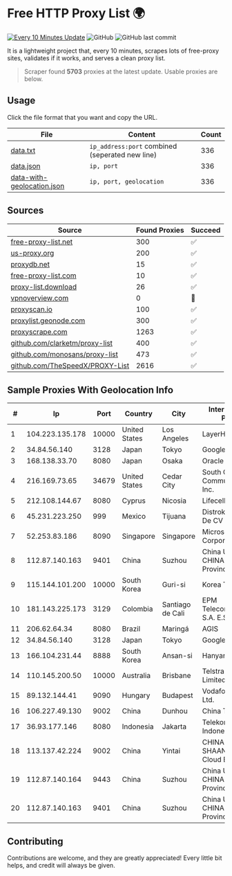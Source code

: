 
# Free HTTP Proxy List 🌍

[![Every 10 Minutes Update](https://github.com/mertguvencli/http-proxy-list/actions/workflows/main.yml/badge.svg?branch=main)](https://github.com/mertguvencli/http-proxy-list/actions/workflows/main.yml)
![GitHub](https://img.shields.io/github/license/mertguvencli/http-proxy-list)
![GitHub last commit](https://img.shields.io/github/last-commit/mertguvencli/http-proxy-list)

It is a lightweight project that, every 10 minutes, scrapes lots of free-proxy sites, validates if it works, and serves a clean proxy list.


> Scraper found **5703** proxies at the latest update. Usable proxies are below.

## Usage

Click the file format that you want and copy the URL.


|File|Content|Count|
|----|-------|-----|
|[data.txt](https://raw.githubusercontent.com/mertguvencli/http-proxy-list/main/proxy-list/data.txt)|`ip_address:port` combined (seperated new line)|336|
|[data.json](https://raw.githubusercontent.com/mertguvencli/http-proxy-list/main/proxy-list/data.json)|`ip, port`|336|
|[data-with-geolocation.json](https://raw.githubusercontent.com/mertguvencli/http-proxy-list/main/proxy-list/data-with-geolocation.json)|`ip, port, geolocation`|336|

## Sources

|Source|Found Proxies|Succeed|
|------|-------------|-------|
|[free-proxy-list.net](https://free-proxy-list.net)|300|✅|
|[us-proxy.org](https://www.us-proxy.org)|200|✅|
|[proxydb.net](http://proxydb.net)|15|✅|
|[free-proxy-list.com](https://free-proxy-list.com/?page=&port=&type%5B%5D=http&type%5B%5D=https&up_time=0&search=Search)|10|✅|
|[proxy-list.download](https://www.proxy-list.download/HTTP)|26|✅|
|[vpnoverview.com](https://vpnoverview.com/privacy/anonymous-browsing/free-proxy-servers)|0|🚫|
|[proxyscan.io](https://www.proxyscan.io)|100|✅|
|[proxylist.geonode.com](https://proxylist.geonode.com/api/proxy-list?limit=300&page=1&sort_by=lastChecked&sort_type=desc&protocols=http,https)|300|✅|
|[proxyscrape.com](https://api.proxyscrape.com/v2/?request=displayproxies&protocol=http&timeout=10000&country=all&ssl=all&anonymity=all)|1263|✅|
|[github.com/clarketm/proxy-list](https://raw.githubusercontent.com/clarketm/proxy-list/master/proxy-list-raw.txt)|400|✅|
|[github.com/monosans/proxy-list](https://raw.githubusercontent.com/monosans/proxy-list/main/proxies/http.txt)|473|✅|
|[github.com/TheSpeedX/PROXY-List](https://raw.githubusercontent.com/TheSpeedX/PROXY-List/master/http.txt)|2616|✅|


## Sample Proxies With Geolocation Info

|#|Ip|Port|Country|City|Internet Service Provider|
|-|--|----|-------|----|-------------------------|
|1|104.223.135.178|10000|United States|Los Angeles|LayerHost|
|2|34.84.56.140|3128|Japan|Tokyo|Google LLC|
|3|168.138.33.70|8080|Japan|Osaka|Oracle Corporation|
|4|216.169.73.65|34679|United States|Cedar City|South Central Communications, Inc.|
|5|212.108.144.67|8080|Cyprus|Nicosia|Lifecell Digital LTD|
|6|45.231.223.250|999|Mexico|Tijuana|Distrokom S De RL De CV|
|7|52.253.83.186|8090|Singapore|Singapore|Microsoft Corporation|
|8|112.87.140.163|9401|China|Suzhou|China Unicom CHINA169 Jiangsu Province Network|
|9|115.144.101.200|10000|South Korea|Guri-si|Korea Telecom|
|10|181.143.225.173|3129|Colombia|Santiago de Cali|EPM Telecomunicaciones S.A. E.S.P.|
|11|206.62.64.34|8080|Brazil|Maringá|AGIS|
|12|34.84.56.140|3128|Japan|Tokyo|Google LLC|
|13|166.104.231.44|8888|South Korea|Ansan-si|Hanyang University|
|14|110.145.200.50|10000|Australia|Brisbane|Telstra Corporation Limited|
|15|89.132.144.41|9090|Hungary|Budapest|Vodafone Hungary Ltd.|
|16|106.227.49.130|9002|China|Dunhou|China Telecom|
|17|36.93.177.146|8080|Indonesia|Jakarta|Telekomunikasi Indonesia|
|18|113.137.42.224|9002|China|Yintai|CHINANET SHAANXI province Cloud Base network|
|19|112.87.140.164|9443|China|Suzhou|China Unicom CHINA169 Jiangsu Province Network|
|20|112.87.140.163|9401|China|Suzhou|China Unicom CHINA169 Jiangsu Province Network|



## Contributing

Contributions are welcome, and they are greatly appreciated! Every
little bit helps, and credit will always be given.

